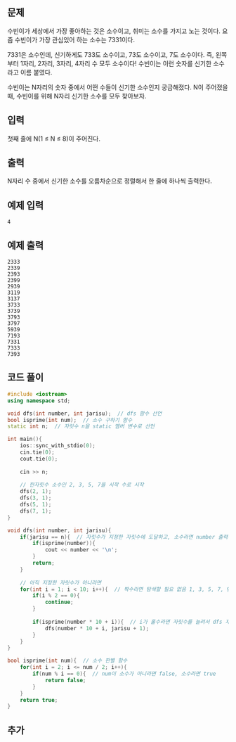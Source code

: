 ## 문제 
수빈이가 세상에서 가장 좋아하는 것은 소수이고, 취미는 소수를 가지고 노는 것이다. 요즘 수빈이가 가장 관심있어 하는 소수는 7331이다.

7331은 소수인데, 신기하게도 733도 소수이고, 73도 소수이고, 7도 소수이다. 즉, 왼쪽부터 1자리, 2자리, 3자리, 4자리 수 모두 소수이다! 수빈이는 이런 숫자를 신기한 소수라고 이름 붙였다.

수빈이는 N자리의 숫자 중에서 어떤 수들이 신기한 소수인지 궁금해졌다. N이 주어졌을 때, 수빈이를 위해 N자리 신기한 소수를 모두 찾아보자.
## 입력
첫째 줄에 N(1 ≤ N ≤ 8)이 주어진다.


## 출력
N자리 수 중에서 신기한 소수를 오름차순으로 정렬해서 한 줄에 하나씩 출력한다.


## 예제 입력 
```
4
```

## 예제 출력  
```
2333
2339
2393
2399
2939
3119
3137
3733
3739
3793
3797
5939
7193
7331
7333
7393
```
## 코드 풀이
```c++
#include <iostream>
using namespace std;

void dfs(int number, int jarisu);  // dfs 함수 선언
bool isprime(int num);  // 소수 구하기 함수
static int n;  // 자릿수 n을 static 멤버 변수로 선언

int main(){
    ios::sync_with_stdio(0);
    cin.tie(0);
    cout.tie(0);
    
    cin >> n;
    
    // 한자릿수 소수인 2, 3, 5, 7을 시작 수로 시작
    dfs(2, 1);
    dfs(3, 1);
    dfs(5, 1);
    dfs(7, 1);
}

void dfs(int number, int jarisu){
    if(jarisu == n){  // 자릿수가 지정한 자릿수에 도달하고, 소수라면 number 출력하고 return
        if(isprime(number)){
            cout << number << '\n';
        }
        return;
    }
    
    // 아직 지정한 자릿수가 아니라면
    for(int i = 1; i < 10; i++){  // 짝수라면 탐색할 필요 없음 1, 3, 5, 7, 9만 가지치기
        if(i % 2 == 0){
            continue;
        }
        
        if(isprime(number * 10 + i)){  // i가 홀수라면 자릿수를 늘려서 dfs 재귀, 자릿수 + 1   
            dfs(number * 10 + i, jarisu + 1);  
        }
    }
}

bool isprime(int num){  // 소수 판별 함수
    for(int i = 2; i <= num / 2; i++){
        if(num % i == 0){  // num이 소수가 아니라면 false, 소수라면 true
            return false;
        }
    }
    return true;
}
```
## 추가
